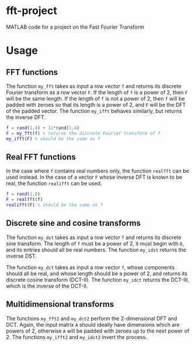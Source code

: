 # fft-project
MATLAB code for a project on the Fast Fourier Transform

# Usage

## FFT functions

The function `my_fft` takes as input a row vector `f` and returns its discrete Fourier transform as a row vector `F`. If the length of `f` is a power of 2, then `F` will be the same length. If the length of `f` is not a power of 2, then `f` will be padded with zeroes so that its length is a power of 2, and `F` will be the DFT of the padded vector. The function `my_ifft` behaves similarly, but returns the inverse DFT.

```matlab
f = rand(1,4) + 1i*rand(1,4)
F = my_fft(f) % returns the discrete Fourier transform of f
my_ifft(F) % should be the same as f
```

## Real FFT functions

In the case where `f` contains real numbers only, the function `realfft` can be used instead. In the case of a vector `F` whose inverse DFT is known to be real, the function `realifft` can be used.

```matlab
f = rand(1,8)
F = realfft(f)
realifft(F) % should be the same as f
```

## Discrete sine and cosine transforms

The function `my_dst` takes as input a row vector `f` and returns its discrete sine transform. The length of `f` must be a power of 2, it must begin with `0`, and its entries should all be real numbers. The function `my_idst` returns the inverse DST.

The function `my_dct` takes as input a row vector `f`, whose components should all be real, and whose length should be a power of 2, and returns its discrete cosine transform (DCT-II). The function `my_idct` returns the DCT-III, which is the inverse of the DCT-II.

## Multidimensional transforms

The functions `my_fft2` and `my_dct2` perform the 2-dimensional DFT and DCT. Again, the input matrix `A` should ideally have dimensions which are powers of 2, otherwise `A` will be padded with zeroes up to the next power of 2. The functions `my_ifft2` and `my_idct2` invert the process.
